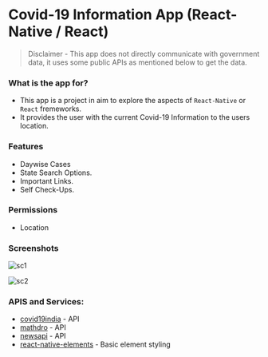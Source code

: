 # Covid-19 Information App (React-Native / React)

> Disclaimer - This app does not directly communicate with government data, it uses some public APIs as mentioned below to get the data.

### What is the app for?

- This app is a project in aim to explore the aspects of `React-Native` or `React` fremeworks.
- It provides the user with the current Covid-19 Information to the users location.

### Features

- Daywise Cases
- State Search Options.
- Important Links.
- Self Check-Ups.

### Permissions

- Location

### Screenshots

![sc1](https://raw.githubusercontent.com/siddsarkar/covidinfo-android-app-react-native/master/screenshots/sc2.png)

![sc2](https://raw.githubusercontent.com/siddsarkar/covidinfo-android-app-react-native/master/screenshots/sc.png)

### APIS and Services:

- [covid19india](https://api.covid19india.org/) - API
- [mathdro](https://covid19.mathdro.id/api) - API
- [newsapi](https://newsapi.org/) - API
- [react-native-elements](https://react-native-elements.github.io/react-native-elements/) - Basic element styling
